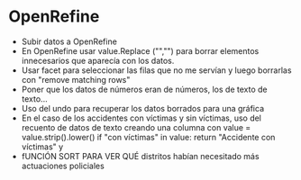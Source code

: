 # OpenRefine
- Subir datos a OpenRefine
- En OpenRefine usar value.Replace ("","") para borrar elementos innecesarios que aparecía con los datos. 
- Usar facet para seleccionar las filas que no me servían y luego borrarlas con "remove matching rows"
- Poner que los datos de números eran de números, los de texto de texto...
- Uso del undo para recuperar los datos borrados para una gráfica
- En el caso de los accidentes con víctimas y sin víctimas, uso del recuento de datos de texto creando una columna con value = value.strip().lower()
if "con víctimas" in value: return "Accidente con víctimas" y 
- fUNCIÓN SORT PARA VER QUÉ distritos  habían necesitado más actuaciones policiales 
